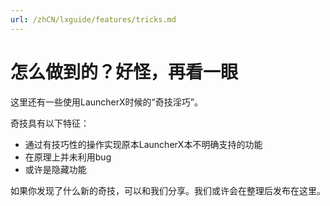 ```yaml
---
url: /zhCN/lxguide/features/tricks.md
---
```

# 怎么做到的？好怪，再看一眼

这里还有一些使用LauncherX时候的“奇技淫巧”。

奇技具有以下特征：

* 通过有技巧性的操作实现原本LauncherX本不明确支持的功能
* 在原理上并未利用bug
* 或许是隐藏功能

如果你发现了什么新的奇技，可以和我们分享。我们或许会在整理后发布在这里。

